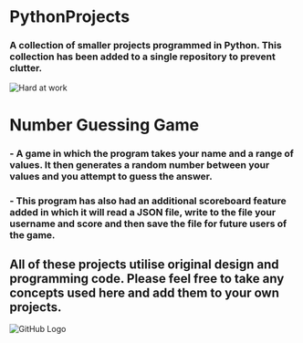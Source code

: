 # PythonProjects
### A collection of smaller projects programmed in Python. This collection has been added to a single repository to prevent clutter.
![Hard at work](https://www.google.com/url?sa=i&url=https%3A%2F%2Fimgur.com%2Fgallery%2FBhP6oIP&psig=AOvVaw0VaNR-SPDdT2I80EZgzIOj&ust=1706537666529000&source=images&cd=vfe&opi=89978449&ved=0CBMQjRxqFwoTCIj9ja-igIQDFQAAAAAdAAAAABAJ)

# Number Guessing Game
### - A game in which the program takes your name and a range of values. It then generates a random number between your values and you attempt to guess the answer.
### - This program has also had an additional scoreboard feature added in which it will read a JSON file, write to the file your username and score and then save the file for future users of the game. 


## All of these projects utilise original design and programming code. Please feel free to take any concepts used here and add them to your own projects. 


![GitHub Logo](https://github.com/github.png)
